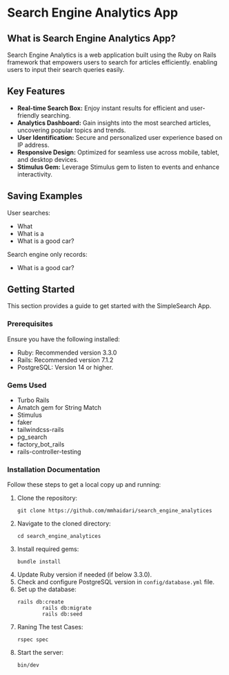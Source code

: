 <!DOCTYPE html>
<html lang="en">

<head>
    <meta charset="UTF-8">
    <meta name="viewport" content="width=device-width, initial-scale=1.0">
</head>

<body>
    <h1>Search Engine Analytics App</h1>
    <h2>What is Search Engine Analytics App?</h2>
    <p>Search Engine Analytics is a web application built using the Ruby on Rails framework that empowers users to search for articles efficiently. enabling users to input their search queries easily.</p>
    <h2>Key Features</h2>
    <ul>
        <li><strong>Real-time Search Box:</strong> Enjoy instant results for efficient and user-friendly searching.</li>
        <li><strong>Analytics Dashboard:</strong> Gain insights into the most searched articles, uncovering popular topics and trends.</li>
        <li><strong>User Identification:</strong> Secure and personalized user experience based on IP address.</li>
        <li><strong>Responsive Design:</strong> Optimized for seamless use across mobile, tablet, and desktop devices.</li>
        <li><strong>Stimulus Gem:</strong> Leverage Stimulus gem to listen to events and enhance interactivity.</li>
    </ul>
    <h2>Saving Examples</h2>
    <p>User searches:</p>
    <ul>
        <li>What</li>
        <li>What is a</li>
        <li>What is a good car?</li>
    </ul>
    <p>Search engine only records:</p>
    <ul>
        <li>What is a good car?</li>
    </ul>
    <h2>Getting Started</h2>
    <p>This section provides a guide to get started with the SimpleSearch App.</p>
    <h3>Prerequisites</h3>
    <p>Ensure you have the following installed:</p>
    <ul>
        <li>Ruby: Recommended version 3.3.0</li>
        <li>Rails: Recommended version 7.1.2</li>
        <li>PostgreSQL: Version 14 or higher.</li>
    </ul>
    <h3>Gems Used</h3>
    <ul>
        <li>Turbo Rails</li>
        <li>Amatch gem for String Match</li>
        <li>Stimulus</li>
        <li>faker</li>
        <li>tailwindcss-rails</li>
        <li>pg_search</li>
        <li>factory_bot_rails</li>
        <li>rails-controller-testing</li>
    </ul>
    <h3>Installation Documentation</h3>
    <p>Follow these steps to get a local copy up and running:</p>
    <ol>
        <li>Clone the repository:</li>
        <pre><code>git clone https://github.com/mmhaidari/search_engine_analytices</code></pre>
        <li>Navigate to the cloned directory:</li>
        <pre><code>cd search_engine_analytices</code></pre>
        <li>Install required gems:</li>
        <pre><code>bundle install</code></pre>
        <li>Update Ruby version if needed (if below 3.3.0).</li>
        <li>Check and configure PostgreSQL version in <code>config/database.yml</code> file.</li>
        <li>Set up the database:</li>
        <pre><code>rails db:create
        rails db:migrate
        rails db:seed</code></pre>
         <li>Raning The test Cases:</li>
        <pre><code>rspec spec</code></pre>
        <li>Start the server:</li>
        <pre><code>bin/dev</code></pre>
    </ol>
</body>
</html>
